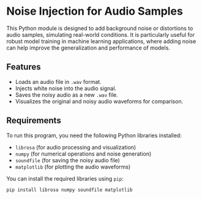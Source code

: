 # Noise Injection for Audio Samples

This Python module is designed to add background noise or distortions to audio samples, simulating real-world conditions. It is particularly useful for robust model training in machine learning applications, where adding noise can help improve the generalization and performance of models.

## Features
- Loads an audio file in `.wav` format.
- Injects white noise into the audio signal.
- Saves the noisy audio as a new `.wav` file.
- Visualizes the original and noisy audio waveforms for comparison.

## Requirements
To run this program, you need the following Python libraries installed:
- `librosa` (for audio processing and visualization)
- `numpy` (for numerical operations and noise generation)
- `soundfile` (for saving the noisy audio file)
- `matplotlib` (for plotting the audio waveforms)

You can install the required libraries using `pip`:
```bash
pip install librosa numpy soundfile matplotlib